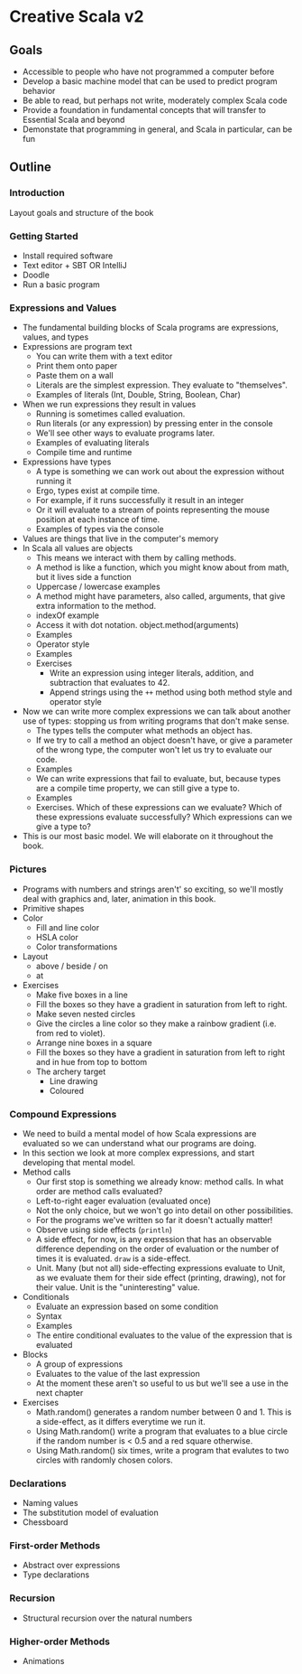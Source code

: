 # Creative Scala v2
## Goals
  * Accessible to people who have not programmed a computer before
  * Develop a basic machine model that can be used to predict program behavior
  * Be able to read, but perhaps not write, moderately complex Scala code
  * Provide a foundation in fundamental concepts that will transfer to Essential Scala and beyond
  * Demonstate that programming in general, and Scala in particular, can be fun

## Outline

### Introduction
  Layout goals and structure of the book

### Getting Started
  * Install required software
  * Text editor + SBT OR IntelliJ
  * Doodle
  * Run a basic program

### Expressions and Values
  * The fundamental building blocks of Scala programs are expressions, values, and types
  * Expressions are program text
    * You can write them with a text editor
    * Print them onto paper
    * Paste them on a wall
    * Literals are the simplest expression. They evaluate to "themselves".
    * Examples of literals (Int, Double, String, Boolean, Char)
  * When we run expressions they result in values
    * Running is sometimes called evaluation.
    * Run literals (or any expression) by pressing enter in the console
    * We'll see other ways to evaluate programs later.
    * Examples of evaluating literals
    * Compile time and runtime
  * Expressions have types
    * A type is something we can work out about the expression without running it
    * Ergo, types exist at compile time.
    * For example, if it runs successfully it result in an integer
    * Or it will evaluate to a stream of points representing the mouse position at each instance of time.
    * Examples of types via the console
  * Values are things that live in the computer's memory
  * In Scala all values are objects
    * This means we interact with them by calling methods.
    * A method is like a function, which you might know about from math, but it lives side a function
    * Uppercase / lowercase examples
    * A method might have parameters, also called, arguments, that give extra information to the method.
    * indexOf example
    * Access it with dot notation. object.method(arguments)
    * Examples
    * Operator style
    * Examples
    * Exercises
      * Write an expression using integer literals, addition, and subtraction that evaluates to 42.
      * Append strings using the `++` method using both method style and operator style
  * Now we can write more complex expressions we can talk about another use of types: stopping us from writing programs that don't make sense.
    * The types tells the computer what methods an object has.
    * If we try to call a method an object doesn't have, or give a parameter of the wrong type, the computer won't let us try to evaluate our code.
    * Examples
    * We can write expressions that fail to evaluate, but, because types are a compile time property, we can still give a type to.
    * Examples
    * Exercises. Which of these expressions can we evaluate? Which of these expressions evaluate successfully? Which expressions can we give a type to?
  * This is our most basic model. We will elaborate on it throughout the book.

### Pictures
  * Programs with numbers and strings aren't' so exciting, so we'll mostly deal with graphics and, later, animation in this book.
  * Primitive shapes
  * Color
    * Fill and line color
    * HSLA color
    * Color transformations
  * Layout
    * above / beside / on
    * at 
  * Exercises
    * Make five boxes in a line
    * Fill the boxes so they have a gradient in saturation from left to right. 
    * Make seven nested circles
    * Give the circles a line color so they make a rainbow gradient (i.e. from red to violet).
    * Arrange nine boxes in a square
    * Fill the boxes so they have a gradient in saturation from left to right and in hue from top to bottom
    * The archery target
      * Line drawing
      * Coloured

### Compound Expressions
  * We need to build a mental model of how Scala expressions are evaluated so we can understand what our programs are doing.
  * In this section we look at more complex expressions, and start developing that mental model.
  * Method calls
    * Our first stop is something we already know: method calls. In what order are method calls evaluated?
    * Left-to-right eager evaluation (evaluated once)
    * Not the only choice, but we won't go into detail on other possibilities.
    * For the programs we've written so far it doesn't actually matter!
    * Observe using side effects (`println`)
    * A side effect, for now, is any expression that has an observable difference depending on the order of evaluation or the number of times it is evaluated. `draw` is a side-effect.
    * Unit. Many (but not all) side-effecting expressions evaluate to Unit, as we evaluate them for their side effect (printing, drawing), not for their value. Unit is the "uninteresting" value.
  * Conditionals
    * Evaluate an expression based on some condition
    * Syntax
    * Examples
    * The entire conditional evaluates to the value of the expression that is evaluated
  * Blocks
    * A group of expressions
    * Evaluates to the value of the last expression
    * At the moment these aren't so useful to us but we'll see a use in the next chapter
  * Exercises
    * Math.random() generates a random number between 0 and 1. This is a side-effect, as it differs everytime we run it.
    * Using Math.random() write a program that evaluates to a blue circle if the random number is < 0.5 and a red square otherwise.
    * Using Math.random() six times, write a program that evalutes to two circles with randomly chosen colors.

### Declarations
  * Naming values
  * The substitution model of evaluation
  * Chessboard

### First-order Methods
  * Abstract over expressions
  * Type declarations

### Recursion
  * Structural recursion over the natural numbers

### Higher-order Methods
  * Animations

